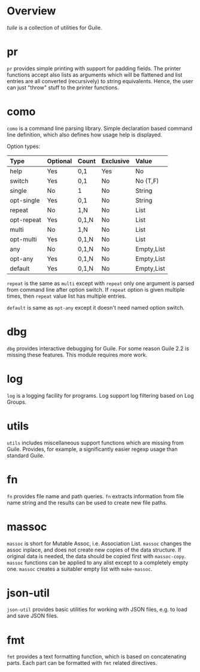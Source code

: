 # Overview

*tuile* is a collection of utilities for Guile.


# pr

`pr` provides simple printing with support for padding fields. The
printer functions accept also lists as arguments which will be
flattened and list entries are all converted (recursively) to string
equivalents. Hence, the user can just "throw" stuff to the printer
functions.



# como

`como` is a command line parsing library. Simple declaration based
command line definition, which also defines how usage help is
displayed.

Option types:

| Type       | Optional | Count  | Exclusive | Value      |
| :-----     | :-----   | :----- | :-----    | :-----     |
| help       | Yes      | 0,1    | Yes       | No         |
| switch     | Yes      | 0,1    | No        | No (T,F)   |
| single     | No       | 1      | No        | String     |
| opt-single | Yes      | 0,1    | No        | String     |
| repeat     | No       | 1,N    | No        | List       |
| opt-repeat | Yes      | 0,1,N  | No        | List       |
| multi      | No       | 1,N    | No        | List       |
| opt-multi  | Yes      | 0,1,N  | No        | List       |
| any        | No       | 0,1,N  | No        | Empty,List |
| opt-any    | Yes      | 0,1,N  | No        | Empty,List |
| default    | Yes      | 0,1,N  | No        | Empty,List |

`repeat` is the same as `multi` except with `repeat` only one argument
is parsed from command line after option switch. If `repeat` option is
given multiple times, then `repeat` value list has multiple entries.

`default` is same as `opt-any` except it doesn't need named option
switch.



# dbg

`dbg` provides interactive debugging for Guile. For some reason Guile
2.2 is missing these features. This module requires more work.



# log

`log` is a logging facility for programs. Log support log filtering
based on Log Groups.



# utils

`utils` includes miscellaneous support functions which are missing
from Guile. Provides, for example, a significantly easier regexp usage
than standard Guile.


# fn

`fn` provides file name and path queries. `fn` extracts information
from file name string and the results can be used to create new file
paths.


# massoc

`massoc` is short for Mutable Assoc, i.e. Association List. `massoc`
changes the assoc inplace, and does not create new copies of the data
structure. If original data is needed, the data should be copied first
with `massoc-copy`. `massoc` functions can be applied to any alist
except to a completely empty one. `massoc` creates a suitabler empty
list with `make-massoc`.


# json-util

`json-util` provides basic utilities for working with JSON files,
e.g. to load and save JSON files.


# fmt

`fmt` provides a text formatting function, which is based on
concatenating parts. Each part can be formatted with `fmt` related
directives.
